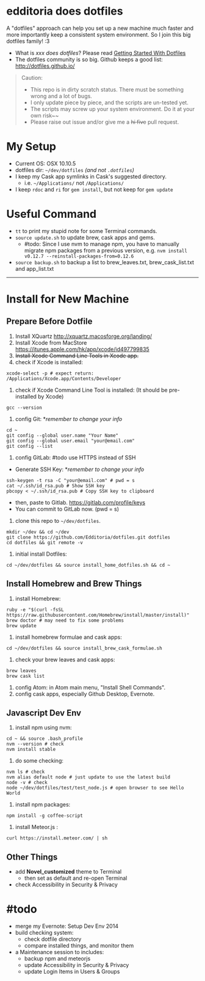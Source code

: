 # edditoria does dotfiles

A "dotfiles" approach can help you set up a new machine much faster and more importantly keep a consistent system environment. So I join this big dotfiles family! \:3

- What is *xxx does dotfiles*? Please read [Getting Started With Dotfiles][get-start]
- The dotfiles community is so big. Github keeps a good list: <http://dotfiles.github.io/>

[get-start]: https://medium.com/@webprolific/getting-started-with-dotfiles-43c3602fd789 "Getting Started With Dotfiles"

> Caution:
> - This repo is in dirty scratch status. There must be something wrong and a lot of bugs.
> - I only update piece by piece, and the scripts are un-tested yet.
> - The scripts may screw up your system environment. Do it at your own risk\~\~
> - Please raise out issue and/or give me a ~~hi five~~ pull request.

# My Setup

- Current OS: OSX 10.10.5
- dotfiles dir: `~/dev/dotfiles` *(and not `.dotfiles`)*
- I keep my Cask app symlinks in Cask's suggested directory.
  - i.e. `~/Applications/` not `/Applications/`
- I keep `rdoc` and `ri` for `gem install`, but not keep for `gem update`

# Useful Command

- `tt` to print my stupid note for some Terminal commands.
- `source update.sh` to update brew, cask apps and gems.
  - \#todo: Since I use nvm to manage npm, you have to manually migrate npm packages from a previous version, e.g. `nvm install v0.12.7 --reinstall-packages-from=0.12.6`
- `source backup.sh` to backup a list to brew_leaves.txt, brew_cask_list.txt and app_list.txt


---

# Install for New Machine

## Prepare Before Dotfile

1. Install XQuartz <http://xquartz.macosforge.org/landing/>
1. Install Xcode from MacStore <https://itunes.apple.com/hk/app/xcode/id497799835>
1. ~~Install Xcode Command Line Tools in Xcode app.~~
1. check if Xcode is installed:

  ```
  xcode-select -p # expect return: /Applications/Xcode.app/Contents/Developer
  ```

1. check if Xcode Command Line Tool is installed: (It should be pre-installed by Xcode)

  ```
  gcc --version
  ```

1. config Git: \**remember to change your info*

  ```
  cd ~
  git config --global user.name "Your Name"
  git config --global user.email "your@email.com"
  git config --list
  ```

1. config GitLab: \#todo use HTTPS instead of SSH
  - Generate SSH Key: \**remember to change your info*

  ```
  ssh-keygen -t rsa -C "your@email.com" # pwd = s
  cat ~/.ssh/id_rsa.pub # Show SSH key
  pbcopy < ~/.ssh/id_rsa.pub # Copy SSH key to clipboard
  ```

  - then, paste to Gitlab. <https://gitlab.com/profile/keys>
  - You can commit to GitLab now. (pwd = s)
1. clone this repo to `~/dev/dotfiles`.

  ```
  mkdir ~/dev && cd ~/dev
  git clone https://github.com/Edditoria/dotfiles.git dotfiles
  cd dotfiles && git remote -v
  ```

1. initial install Dotfiles:

  ```
  cd ~/dev/dotfiles && source install_home_dotfiles.sh && cd ~
  ```

## Install Homebrew and Brew Things

1. install Homebrew:

  ```
  ruby -e "$(curl -fsSL https://raw.githubusercontent.com/Homebrew/install/master/install)"
  brew doctor # may need to fix some problems
  brew update
  ```

1. install homebrew formulae and cask apps:

  ```
  cd ~/dev/dotfiles && source install_brew_cask_formulae.sh
  ```

1. check your brew leaves and cask apps:

  ```
  brew leaves
  brew cask list
  ```

1. config Atom: in Atom main menu, "Install Shell Commands".
1. config cask apps, especially Github Desktop, Evernote.

## Javascript Dev Env

1. install npm using nvm:

  ```
  cd ~ && source .bash_profile
  nvm --version # check
  nvm install stable
  ```

1. do some checking:

  ```
  nvm ls # check
  nvm alias default node # just update to use the latest build
  node -v # check
  node ~/dev/dotfiles/test/test_node.js # open browser to see Hello World
  ```

1. install npm packages:

  ```
  npm install -g coffee-script
  ```

1. install Meteor.js :

  ```
  curl https://install.meteor.com/ | sh
  ```

## Other Things

- add **Novel_customized** theme to Terminal
  - then set as default and re-open Terminal
- check Accessibility in Security & Privacy

# \#todo

- merge my Evernote: Setup Dev Env 2014
- build checking system:
  - check dotfile directory
  - compare installed things, and monitor them
- a Maintenance session to includes:
  - backup npm and meteorjs
  - update Accessibility in Security & Privacy
  - update Login Items in Users & Groups
